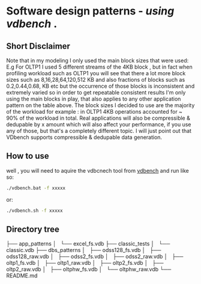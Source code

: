 # Software design patterns -  _using vdbench_  .

## Short Disclaimer
Note that in my modeling I only used the main block sizes that were used:
E.g For OLTP1 I used 5 different streams of the 4KB block , but in fact when profiling workload such as OLTP1  you will see that there a lot more block sizes such as 8,16,28,64,120,512 KB and also fractions of blocks such as 0.2,0.44,0.68, KB etc
but the occurrence of those blocks is inconsistent and extremely varied so in order to get repeatable consistent results I'm only using the main blocks in play, that also applies to any other application pattern on the table above.
The block sizes I decided  to use are the majority of the workload for example :
in OLTP1 4KB operations accounted  for ~ 90% of the workload in total.
Real applications will also be compressible & dedupable by x amount which will also affect your performance, if you use any of those, but that's a completely different topic. 
I will just point out that VDbench supports compressible & dedupable data generation.


## How to use 
well , you will need to aquire the vdbcnech tool from [vdbench] and run like so:
```sh
./vdbench.bat -f xxxxx
```
or:
```sh
./vdbench.sh -f xxxxx
```

## Directory tree

├── app_patterns
│   └── excel_fs.vdb
├── classic_tests
│   └── classic.vdb
├── dbs_patterns
│   ├── odss128_fs.vdb
│   ├── odss128_raw.vdb
│   ├── odss2_fs.vdb
│   ├── odss2_raw.vdb
│   ├── oltp1_fs.vdb
│   ├── oltp1_raw.vdb
│   ├── oltp2_fs.vdb
│   ├── oltp2_raw.vdb
│   ├── oltphw_fs.vdb
│   └── oltphw_raw.vdb
└── README.md


   [vdbench]: <https://www.oracle.com/downloads/server-storage/vdbench-downloads.html>


   [PlDb]: <https://github.com/joemccann/dillinger/tree/master/plugins/dropbox/README.md>

